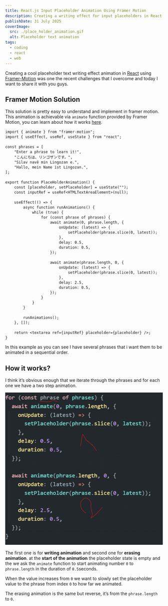 ```yaml
---
title: React.js Input Placeholder Animation Using Framer Motion
description: Creating a writing effect for input placeholders in React using Framer Motion was a fun little challenge I recently tackled — and today I’m sharing it with you.
publishDate: 31 July 2025
coverImage:
  src: ./place_holder_animation.gif
  alt: Placeholder text animation
tags:
  - coding
  - react
  - web
---
```


Creating a cool placeholder text writing effect animation in [React](https://react.dev/) using [Framer-Motion](https://framer.com/motion) was one the recent challenges that I overcome and today I want to share it with you guys.

## Framer Motion Solution

This solution is pretty easy to understand and implement in framer motion.
This animation is achievable via `animate` function provided by Framer Motion, you can learn about how it works [here](https://www.framer.com/motion/animate-function/).

```tsx
import { animate } from "framer-motion";
import { useEffect, useRef, useState } from "react";

const phrases = [
	"Enter a phrase to learn it!",
	"こんにちは、リンゴザンです。",
	"Silav navê min Lingozan e.",
	"Hallo, mein Name ist Lingozan.",
];

export function PlaceHolderAnimation() {
	const [placeholder, setPlaceholder] = useState("");
	const inputRef = useRef<HTMLTextAreaElement>(null);

	useEffect(() => {
		async function runAnimations() {
			while (true) {
				for (const phrase of phrases) {
					await animate(0, phrase.length, {
						onUpdate: (latest) => {
							setPlaceholder(phrase.slice(0, latest));
						},
						delay: 0.5,
						duration: 0.5,
					});

					await animate(phrase.length, 0, {
						onUpdate: (latest) => {
							setPlaceholder(phrase.slice(0, latest));
						},
						delay: 2.5,
						duration: 0.5,
					});
				}
			}
		}

		runAnimations();
	}, []);

	return <textarea ref={inputRef} placeholder={placeholder} />;
}
```

In this example as you can see I have several phrases that i want them to be animated in a sequential order.

## How it works?

I think it’s obvious enough that we iterate through the phrases and for each one we have a two step animation.

![Creating a Placeholder animation in React using Framer-Motion-20240313025309264.webp](./placeholder_how_it_works.png)

The first one is for **writing animation** and second one for **erasing animation**. at the **start of the animation** the placeholder state is empty and the we ask the `animate` function to start animating number `0` to `phrase.length` in the duration of `0.5`seconds.

When the value increases from `0` we want to slowly set the placeholder value to the phrase from index `0` to how far we animated.

The erasing animation is the same but reverse, it’s from the `phrase.length` to `0`.
